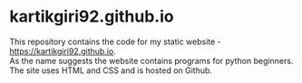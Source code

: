 # kartikgiri92.github.io
This repository contains the code for my static website - https://kartikgiri92.github.io.     
As the name suggests the website contains programs for python beginners.  
The site uses HTML and CSS and is hosted on Github.
